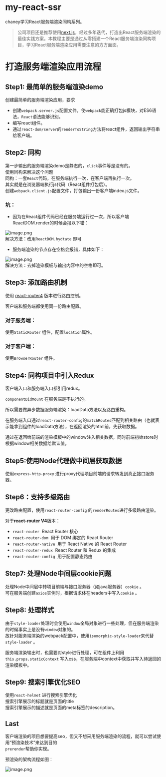 # my-react-ssr

chaney学习React服务端渲染同构系列。

> 公司项目还是推荐使用[next.js](https://nextjs.org/)，经过多年迭代，打造出React服务端渲染的最佳实践方案。本教程主要是通过从零搭建一个React服务端渲染同构项目，学习React服务端渲染应用需要注意的方方面面。

# 打造服务端渲染应用流程

## Step1: 最简单的服务端渲染demo
创建最简单的服务端渲染应用，要求
* 创建`webpack.server.js`配置文件，使`webpack`能正确打包js模块，对ES6语法，`React`语法能够识别。
* 编写react组件。
* 通过`react-dom/server`的`renderToString`方法将react组件，返回输出字符串给客户端。

## Step2: 同构
第一步输出的服务端渲染demo是静态的，`click`事件等是没有的。<br />使用同构来解决这个问题<br />同构：一套`React`代码，在服务端执行一次，在客户端再执行一次。<br />其实就是在浏览器端执行js代码（React组件打包后）。<br />创建`webpack.client.js`配置文件，打包输出一份客户端index.js文件。
### 坑：
* 因为在React组件代码已经在服务端运行过一次，所以客户端ReactDOM.render的时候会报以下错：

![image.png](https://cdn.nlark.com/yuque/0/2019/png/158611/1549553489077-0648a661-8faf-4555-b15f-e5c1aba2db7e.png#align=left&display=inline&height=51&linkTarget=_blank&name=image.png&originHeight=102&originWidth=1638&size=53686&status=done&width=819)<br />解决方法：改用`ReactDOM.hydtate` 即可

* 服务端渲染的节点存在空格会报错，具体如下：

![image.png](https://cdn.nlark.com/yuque/0/2019/png/158611/1549553445490-d3bbd7d0-4c8f-474d-9dba-da713302d69a.png#align=left&display=inline&height=53&linkTarget=_blank&name=image.png&originHeight=106&originWidth=1640&size=43103&status=done&width=820)<br />解决方法：去掉渲染模板与输出内容中的空格即可。

## Step3: 添加路由机制
使用 [react-router4](https://reacttraining.com/react-router/) 版本进行路由控制。

客户端和服务端都使用同一份路由配置。
### 对于服务端：
使用`StaticRouter` 组件，配置`location`属性。
### 对于客户端：
使用`BrowserRouter` 组件。

## Step4: 同构项目中引入Redux
客户端入口和服务端入口都引用redux。

`componentDidMount` 在服务端是不执行的。

所以需要做异步数据服务端渲染：loadData方法以及路由重构。

在服务端入口通过`react-router-config`的`matchRoutes`匹配到相关路由（也就表示能拿到组件的loadData方法），在返回渲染的html前，先获取数据。

通过在返回给前端的渲染模板中的window注入相关数据，同时前端初始store时根据window相关数据给默认值。

## Step5:使用Node代理做中间层获取数据
使用`express-http-proxy` 进行proxy代理项目前端的请求转发到真正接口服务器。

## Step6：支持多级路由
更改路由配置，使用`react-router-config` 的`renderRoutes`进行多级路由渲染。

对于**react-router V4**版本：
* `react-router`  React Router 核心
* `react-router-dom`  用于 DOM 绑定的 React Router
* `react-router-native`  用于 React Native 的 React Router
* `react-router-redux`  React Router 和 Redux 的集成
* `react-router-config`  用于配置静态路由

## Step7: 处理Node中间层cookie问题
处理Node中间层中转项目前端与接口服务器（如java服务器）`cookie` 。<br />可在服务端创建`axios`实例时，根据请求体在headers中写入`cookie` 。
## Step8: 处理样式
由于`style-loader`处理时会使用`window`全局对象进行一些处理，但在服务端渲染的时候事实上是没有`window`对象的。<br />故针对服务端渲染的webpack配置中，使用`isomorphic-style-loader`来代替`style-loader` 。

服务端渲染输出时，也需要对style进行处理，可在组件上利用`this.props.staticContext` 写入css，在服务端中context中获取并写入待返回的渲染模板中。

## Step9: 搜索引擎优化SEO
使用`react-helmet` 进行搜索引擎优化<br />搜索引擎展示的标题就是页面的title <br />搜索引擎展示的描述就是页面的meta标签的description。

## Last
客户端渲染的项目想要提高seo，但又不想采用服务端渲染的流程，就可以尝试使用“预渲染技术”来达到目的<br />`prerender`帮助你实现。

预渲染的架构流程如图：

![image.png](https://cdn.nlark.com/yuque/0/2019/png/158611/1550853660342-ef6f0476-f6c1-4c66-bb97-3c0d76fd8e2e.png#align=left&display=inline&height=657&linkTarget=_blank&name=image.png&originHeight=1314&originWidth=1824&size=699869&status=done&width=912)

